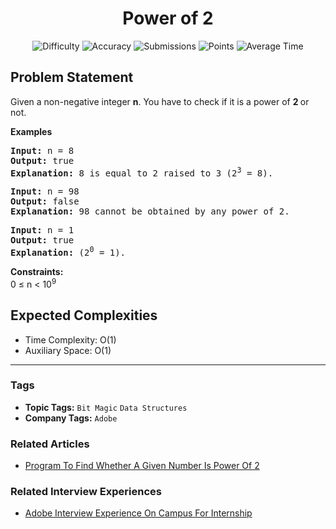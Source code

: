 <h1 align="center">Power of 2</h1>

<p align="center">
  <img alt="Difficulty" title="Difficulty" src="https://custom-icon-badges.demolab.com/badge/Difficulty: Easy-1F222E?style=for-the-badge&logoColor=white&logo=fire"/>
  <img alt="Accuracy" title="Accuracy" src="https://custom-icon-badges.demolab.com/badge/Accuracy: 32.58%25-1F222E?style=for-the-badge&logoColor=white&logo=target"/>
  <img alt="Submissions" title="Submissions" src="https://custom-icon-badges.demolab.com/badge/Submissions: 426K+-1F222E?style=for-the-badge&logoColor=white&logo=repo"/>
  <img alt="Points" title="Points" src="https://custom-icon-badges.demolab.com/badge/Points: 2-1F222E?style=for-the-badge&logoColor=white&logo=award"/>
  <img alt="Average Time" title="Average Time" src="https://custom-icon-badges.demolab.com/badge/Average%20Time: N/A-1F222E?style=for-the-badge&logoColor=white&logo=clock"/>
</p>

## Problem Statement

Given a non-negative integer <b>n</b>. You have to check if it is a power of <b>2 </b>or not.  <br>

<b>Examples<br></b>

<pre><b>Input: </b>n = 8
<b>Output: </b>true
<b>Explanation: </b>8 is equal to 2 raised to 3 (2<sup>3</sup> = 8).</pre>

<pre><b>Input: </b>n = 98
<b>Output: </b>false
<b>Explanation: </b>98 cannot be obtained by any power of 2.</pre>

<pre><b>Input: </b>n = 1
<b>Output: </b>true
<b>Explanation: </b>(2<sup>0</sup> = 1).</pre>

<b>Constraints:</b><br>0 ≤ n < 10<sup>9</sup>

## Expected Complexities
- Time Complexity: O(1)
- Auxiliary Space: O(1)

<hr>

### Tags
- **Topic Tags:** `Bit Magic` `Data Structures`
- **Company Tags:** `Adobe`

### Related Articles
- [Program To Find Whether A Given Number Is Power Of 2](https://www.geeksforgeeks.org/program-to-find-whether-a-given-number-is-power-of-2/)

### Related Interview Experiences
- [Adobe Interview Experience On Campus For Internship](https://www.geeksforgeeks.org/adobe-interview-experience-on-campus-for-internship/)
